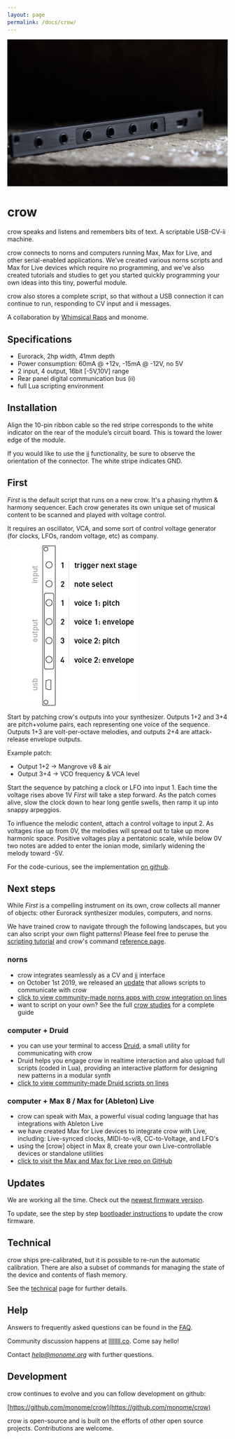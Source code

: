 ```yaml
---
layout: page
permalink: /docs/crow/
---
```


![](images/crow.jpg)

# crow

crow speaks and listens and remembers bits of text. A scriptable USB-CV-ii machine.

crow connects to norns and computers running Max, Max for Live, and other serial-enabled applications. We've created various norns scripts and Max for Live devices which require no programming, and we've also created tutorials and studies to get you started quickly programming your own ideas into this tiny, powerful module.

crow also stores a complete script, so that without a USB connection it can continue to run, responding to CV input and ii messages.

A collaboration by [Whimsical Raps](https://www.whimsicalraps.com) and monome.


## Specifications

- Eurorack, 2hp width, 41mm depth
- Power consumption: 60mA @ +12v, -15mA @ -12V, no 5V
- 2 input, 4 output, 16bit [-5V,10V] range
- Rear panel digital communication bus (ii)
- full Lua scripting environment


## Installation

Align the 10-pin ribbon cable so the red stripe corresponds to the white indicator on the rear of the module’s circuit board. This is toward the lower edge of the module.

If you would like to use the [ii](/docs/modular/ii) functionality, be sure to observe the orientation of the connector. The white stripe indicates GND.


## First

*First* is the default script that runs on a new crow. It's a phasing rhythm & harmony sequencer. Each crow generates its own unique set of musical content to be scanned and played with voltage control.

It requires an oscillator, VCA, and some sort of control voltage generator (for clocks, LFOs, random voltage, etc) as company.

![](images/crow-first.png)

Start by patching crow's outputs into your synthesizer. Outputs 1+2 and 3+4 are pitch+volume pairs, each representing one voice of the sequence. Outputs 1+3 are volt-per-octave melodies, and outputs 2+4 are attack-release envelope outputs.

Example patch:  
- Output 1+2 -> Mangrove v8 & air  
- Output 3+4 -> VCO frequency & VCA level

Start the sequence by patching a clock or LFO into input 1. Each time the voltage rises above 1V *First* will take a step forward. As the patch comes alive, slow the clock down to hear long gentle swells, then ramp it up into snappy arpeggios.

To influence the melodic content, attach a control voltage to input 2. As voltages rise up from 0V, the melodies will spread out to take up more harmonic space. Positive voltages play a pentatonic scale, while below 0V two notes are added to enter the ionian mode, similarly widening the melody toward -5V.

For the code-curious, see the implementation [on github](https://github.com/monome/crow/blob/master/lua/default.lua).

## Next steps

While *First* is a compelling instrument on its own, crow collects all manner of objects: other Eurorack synthesizer modules, computers, and norns.

We have trained crow to navigate through the following landscapes, but you can also script your own flight patterns! Please feel free to peruse the [scripting tutorial](https://monome.org/docs/crow/scripting/) and crow's command [reference page](https://monome.org/docs/crow/reference/).

### norns

- crow integrates seamlessly as a CV and [ii](/docs/modular/ii) interface
- on October 1st 2019, we released an [update](https://monome.org/docs/norns/#update) that allows scripts to communicate with crow
- [click to view community-made norns apps with crow integration on lines](https://llllllll.co/search?expanded=true&q=tags%3Acrow%2Bnorns%20order%3Alatest)
- want to script on your own? See the full [crow studies](norns) for a complete guide

### computer + Druid

- you can use your terminal to access [Druid](https://github.com/monome/druid), a small utility for communicating with crow
- Druid helps you engage crow in realtime interaction and also upload full scripts (coded in Lua), providing an interactive platform for designing new patterns in a modular synth
- [click to view community-made Druid scripts on lines](https://llllllll.co/t/crow-druid-scripts/25974)

### computer + Max 8 / Max for (Ableton) Live

- crow can speak with Max, a powerful visual coding language that has integrations with Ableton Live
- we have created Max for Live devices to integrate crow with Live, including: Live-synced clocks, MIDI-to-v/8, CC-to-Voltage, and LFO's
- using the [crow] object in Max 8, create your own Live-controllable devices or standalone utilities
- [click to visit the Max and Max for Live repo on GitHub](https://github.com/monome/crow-max)

## Updates

We are working all the time. Check out the [newest firmware version](https://github.com/monome/crow/releases).

To update, see the step by step [bootloader instructions](update) to update the crow firmware.


## Technical

crow ships pre-calibrated, but it is possible to re-run the automatic calibration. There are also a subset of commands for managing the state of the device and contents of flash memory.

See the [technical](technical) page for further details.


## Help

Answers to frequently asked questions can be found in the [FAQ](https://monome.org/docs/crow/faq/).

Community discussion happens at [llllllll.co](https://llllllll.co). Come say hello!

Contact *help@monome.org* with further questions.


## Development

crow continues to evolve and you can follow development on github:

[https://github.com/monome/crow](https://github.com/monome/crow)

crow is open-source and is built on the efforts of other open source projects. Contributions are welcome.

